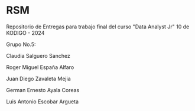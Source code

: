 # RSM
Repositorio de Entregas para trabajo final del curso "Data Analyst Jr" 10 de KODIGO - 2024

Grupo No.5:

Claudia Salguero Sanchez

Roger Miguel España Alfaro

Juan Diego Zavaleta Mejia

German Ernesto Ayala Coreas

Luis Antonio Escobar Argueta

